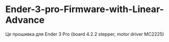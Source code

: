 # Ender-3-pro-Firmware-with-Linear-Advance
Це прошивка для Ender 3 Pro (board 4.2.2  stepper, motor driver MC2225)
